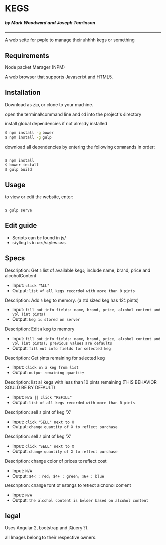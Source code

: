 # KEGS

##### by Mark Woodward and Joseph Tomlinson
---

A web seite for pople to manage their uhhhh kegs or something

## Requirements
Node packet Manager (NPM)

A web browser that supports Javascript and HTML5.

## Installation
Download as zip, or clone to your machine.

open the terminal/command line and cd into the project's directory

install global dependencies if not already installed
```bash
$ npm install -g bower
$ npm install -g gulp
```

download all dependencies by entering the following commands in order:
```bash

$ npm install
$ bower install
$ gulp build
```

## Usage
to view or edit the website, enter:

```

$ gulp serve
```


## Edit guide
* Scripts can be found in js/
* styling is in css/styles.css

## Specs

Description: Get a list of available kegs; include name, brand, price and alcoholContent
* Input: `click "ALL"`
* Output: `list of all kegs recorded with more than 0 pints`

Description: Add a keg to memory. (a std sized keg has 124 pints)
* Input: `fill out info fields: name, brand, price, alcohol content and vol (int pints)`
* Output: `keg is stored on server`

Description: Edit a keg to memory
* Input: `fill out info fields: name, brand, price, alcohol content and vol (int pints); previous values are defaults`
* Output: `fill out info fields for selected keg`

Description: Get pints remaining for selected keg
* Input: `click on a keg from list`
* Output: `output remaining quantity`

Description: list all kegs with less than 10 pints remaining (THIS BEHAVIOR SOULD BE BY DEFAULT)
* Input: `N/a || click "REFILL"`
* Output: `list of all kegs recorded with more than 0 pints`

Description: sell a pint of keg 'X'
* Input: `click "SELL" next to X`
* Output: `change quantity of X to reflect purchase`

Description: sell a pint of keg 'X'
* Input: `click "SELL" next to X`
* Output: `change quantity of X to reflect purchase`

Description: change color of prices to reflect cost
* Input: `N/A`
* Output: `$4< : red; $4+ : green; $6+ : blue`

Description: change font of listings to reflect alchohol content
* Input: `N/A`
* Output: `the alcohol content is bolder based on alcohol content`



## legal
Uses Angular 2, bootstrap and jQuery(?).

all Images belong to their respective owners.
